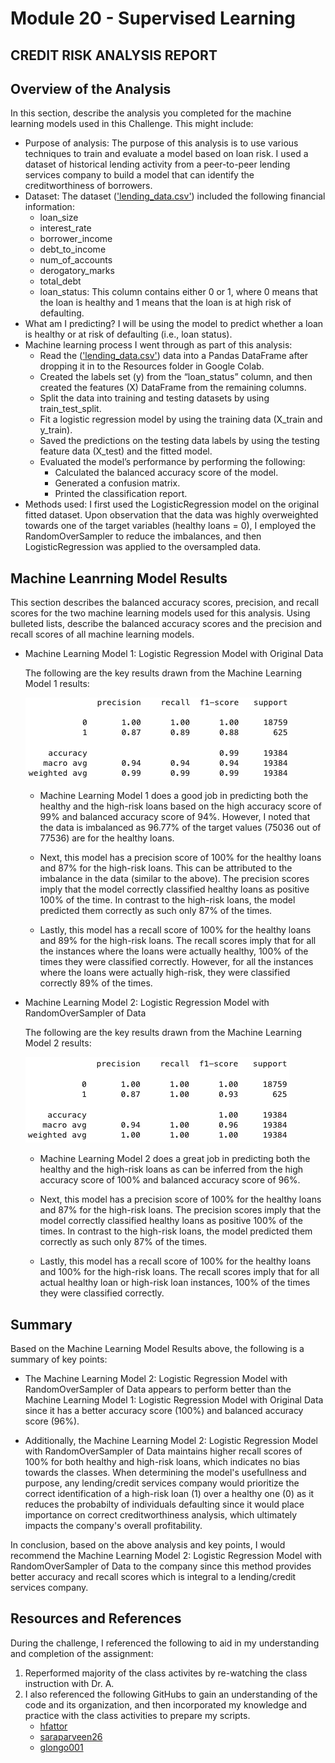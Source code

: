 # Module 20 - Supervised Learning

## CREDIT RISK ANALYSIS REPORT
## Overview of the Analysis

In this section, describe the analysis you completed for the machine learning models used in this Challenge. This might include:

* Purpose of analysis: The purpose of this analysis is to use various techniques to train and evaluate a model based on loan risk. I used a dataset of historical lending activity from a peer-to-peer lending services company to build a model that can identify the creditworthiness of borrowers. 
* Dataset: The dataset (['lending_data.csv'](https://github.com/rperez025/credit-risk-classification/blob/main/Credit_Risk/lending_data.csv)) included the following financial information:
  - loan_size
  - interest_rate
  - borrower_income
  - debt_to_income
  - num_of_accounts
  - derogatory_marks
  - total_debt
  - loan_status: This column contains either 0 or 1, where 0 means that the loan is healthy and 1 means that the loan is at high risk of defaulting.
* What am I predicting? I will be using the model to predict whether a loan is healthy or at risk of defaulting (i.e., loan status).
* Machine learning process I went through as part of this analysis:
  - Read the (['lending_data.csv'](https://github.com/rperez025/credit-risk-classification/blob/main/Credit_Risk/lending_data.csv)) data into a Pandas DataFrame after dropping it in to the Resources folder in Google Colab.
  - Created the labels set (y) from the “loan_status” column, and then created the features (X) DataFrame from the remaining columns.
  - Split the data into training and testing datasets by using train_test_split.
  - Fit a logistic regression model by using the training data (X_train and y_train).
  - Saved the predictions on the testing data labels by using the testing feature data (X_test) and the fitted model.
  - Evaluated the model’s performance by performing the following:
     * Calculated the balanced accuracy score of the model.
     * Generated a confusion matrix.
     * Printed the classification report.
* Methods used: I first used the  LogisticRegression model on the original fitted dataset. Upon observation that the data was highly overweighted towards one of the target variables (healthy loans = 0), I employed the RandomOverSampler to reduce the imbalances, and then LogisticRegression was applied to the oversampled data.

## Machine Leanrning Model Results

This section describes the balanced accuracy scores, precision, and recall scores for the two machine learning models used for this analysis. Using bulleted lists, describe the balanced accuracy scores and the precision and recall scores of all machine learning models.

* Machine Learning Model 1: Logistic Regression Model with Original Data
  
  The following are the key results drawn from the Machine Learning Model 1 results:
  
  ![ML Model 1](https://github.com/rperez025/credit-risk-classification/blob/main/Images/ClassificationRptLogRegOriginal.png)

  - Machine Learning Model 1 does a good job in predicting both the healthy and the high-risk loans based on the high accuracy score of 99% and balanced accuracy score of 94%. However, I noted that the data is imbalanced as 96.77% of the target values (75036 out of 77536) are for the healthy loans.
    
  - Next, this model has a precision score of 100% for the healthy loans and 87% for the high-risk loans. This can be attributed to the imbalance in the data (similar to the above). The precision scores imply that the model correctly classified healthy loans as positive 100% of the time. In contrast to the high-risk loans, the model predicted them correctly as such only 87% of the times.
  
  - Lastly, this model has a recall score of 100% for the healthy loans and 89% for the high-risk loans. The recall scores imply that for all the instances where the loans were actually healthy, 100% of the times they were classified correctly. However, for all the instances where the loans were actually high-risk, they were classified correctly 89% of the times.

* Machine Learning Model 2: Logistic Regression Model with RandomOverSampler of Data

  The following are the key results drawn from the Machine Learning Model 2 results:
  
  ![ML Model 2](https://github.com/rperez025/credit-risk-classification/blob/main/Images/ClassificationRptLogRegROS.png)

  - Machine Learning Model 2 does a great job in predicting both the healthy and the high-risk loans as can be inferred from the high accuracy score of 100% and balanced accuracy score of 96%.
  
  - Next, this model has a precision score of 100% for the healthy loans and 87% for the high-risk loans. The precision scores imply that the model correctly classified healthy loans as positive 100% of the times. In contrast to the high-risk loans, the model predicted them correctly as such only 87% of the times.

  - Lastly, this model has a recall score of 100% for the healthy loans and 100% for the high-risk loans. The recall scores imply that for all actual healthy loan or high-risk loan instances, 100% of the times they were classified correctly.

## Summary

Based on the Machine Learning Model Results above, the following is a summary of key points:

* The Machine Learning Model 2: Logistic Regression Model with RandomOverSampler of Data appears to perform better than the Machine Learning Model 1: Logistic Regression Model with Original Data since it has a better accuracy score (100%) and balanced accuracy score (96%).

* Additionally, the Machine Learning Model 2: Logistic Regression Model with RandomOverSampler of Data maintains higher recall scores of 100% for both healthy and high-risk loans, which indicates no bias towards the classes. When determining the model's usefullness and purpose, any lending/credit services company would prioritize the correct identification of a high-risk loan (1) over a healthy one (0) as it reduces the probabilty of individuals defaulting since it would place importance on correct creditworthiness analysis, which ultimately impacts the company's overall profitability.

In conclusion, based on the above analysis and key points, I would recommend the Machine Learning Model 2: Logistic Regression Model with RandomOverSampler of Data to the company since this method provides better accuracy and recall scores which is integral to a lending/credit services company.

## Resources and References

During the challenge, I referenced the following to aid in my understanding and completion of the assignment:

1. Reperformed majority of the class activites by re-watching the class instruction with Dr. A.
2. I also referenced the following GitHubs to gain an understanding of the code and its organization, and then incorporated my knowledge and practice with the class activities to prepare my scripts.
   - [hfattor](https://github.com/hfattor/credit-risk-classification/blob/main/Credit_Risk/credit_risk_classification.ipynb)
   - [saraparveen26](https://github.com/saraparveen26/SupervisedLearning---Credit-Risk-Classification/blob/main/Credit_Risk/credit_risk_classification.ipynb)
   - [glongo001](https://github.com/glongo001/credit-risk-classification/blob/main/Credit_Risk/credit_risk_classification.ipynb) 
